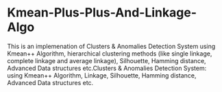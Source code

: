 # Kmean-Plus-Plus-And-Linkage-Algo
This is an implemenation of Clusters & Anomalies Detection System using Kmean++ Algorithm, hierarchical clustering methods (like single linkage, complete linkage and average linkage), Silhouette, Hamming distance, Advanced Data structures etc.Clusters & Anomalies Detection System: using Kmean++ Algorithm, Linkage, Silhouette, Hamming distance, Advanced Data structures etc.
